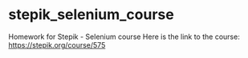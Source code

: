 # stepik_selenium_course
Homework for Stepik - Selenium course
Here is the link to the course: https://stepik.org/course/575
